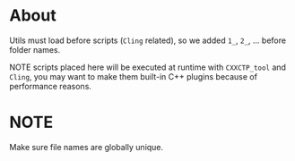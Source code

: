 # About
Utils must load before scripts (`Cling` related), so we added `1_`, `2_`, ... before folder names.

 NOTE
scripts placed here will be executed at runtime with `CXXCTP_tool` and `Cling`, you may want to make them built-in C++ plugins because of performance reasons.

# NOTE
Make sure file names are globally unique.
